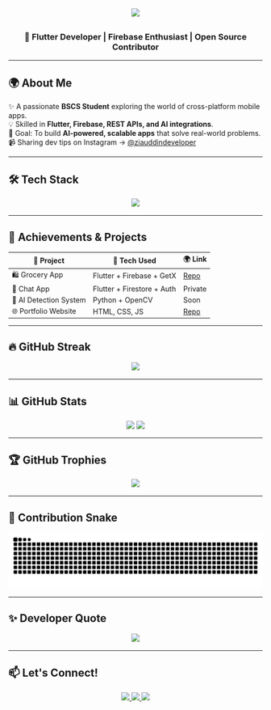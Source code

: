 <h1 align="center">
  <img src="https://capsule-render.vercel.app/api?type=rect&color=000000&height=60&section=header&text=Hi+👋,+I'm+Zia+Ud+Din&fontSize=30&fontColor=ffffff&animation=fadeIn" />
</h1>





<h3 align="center">🚀 Flutter Developer | Firebase Enthusiast | Open Source Contributor</h3>

---

## 🌍 About Me
✨ A passionate **BSCS Student** exploring the world of cross-platform mobile apps.  
💡 Skilled in **Flutter, Firebase, REST APIs, and AI integrations**.  
🎯 Goal: To build **AI-powered, scalable apps** that solve real-world problems.  
📹 Sharing dev tips on Instagram → [@ziauddindeveloper](https://instagram.com/ziauddindeveloper)  

---

## 🛠️ Tech Stack
<p align="center">
  <img src="https://skillicons.dev/icons?i=dart,flutter,firebase,sqlite,python,cpp,git,github,postman" />
</p>

---

## 🌟 Achievements & Projects
<div align="center">

| 🚀 Project | 🔧 Tech Used | 🌍 Link |
|------------|--------------|---------|
| 🛍️ Grocery App | Flutter + Firebase + GetX | [Repo](https://github.com/Ziauddin-developer/Grocery-App-Admin-Side) |
| 📲 Chat App | Flutter + Firestore + Auth | Private |
| 🤖 AI Detection System | Python + OpenCV | Soon |
| 🌐 Portfolio Website | HTML, CSS, JS | [Repo](https://github.com/Ziauddin-developer/portfolio_web) |

</div>

---

## 🔥 GitHub Streak
<p align="center">
  <img src="https://streak-stats.demolab.com?user=Ziauddin-developer&theme=gruvbox&hide_border=true" />
</p>

---

## 📊 GitHub Stats
<p align="center">
  <img src="https://github-readme-stats.vercel.app/api?username=Ziauddin-developer&show_icons=true&theme=gruvbox&hide_border=true" height="170"/>
  <img src="https://github-readme-stats.vercel.app/api/top-langs/?username=Ziauddin-developer&layout=compact&theme=gruvbox&hide_border=true" height="170"/>
</p>

---

## 🏆 GitHub Trophies
<p align="center">
  <img src="https://github-profile-trophy.vercel.app/?username=Ziauddin-developer&theme=onedark&column=4&margin-w=10&margin-h=10" />
</p>

---

## 🐍 Contribution Snake
<p align="center">
  <img src="https://raw.githubusercontent.com/Ziauddin-developer/Ziauddin-developer/output/github-contribution-grid-snake.svg" alt="snake animation" />
</p>

---

## ✨ Developer Quote
<p align="center">
  <img src="https://img.shields.io/badge/Code.+Create.+Conquer.-blueviolet?style=for-the-badge&logo=flutter&logoColor=white" />
</p>

---

## 📫 Let's Connect!
<p align="center">
  <a href="https://www.linkedin.com/in/ziauddin-developer-742406324" target="_blank">
    <img src="https://img.shields.io/badge/LinkedIn-0A66C2?style=for-the-badge&logo=linkedin&logoColor=white" />
  </a>
  <a href="mailto:ziauddin.dev@example.com">
    <img src="https://img.shields.io/badge/Gmail-D14836?style=for-the-badge&logo=gmail&logoColor=white" />
  </a>
  <a href="https://www.instagram.com/codewithzia">
    <img src="https://img.shields.io/badge/Instagram-E4405F?style=for-the-badge&logo=instagram&logoColor=white" />
  </a>
</p>
